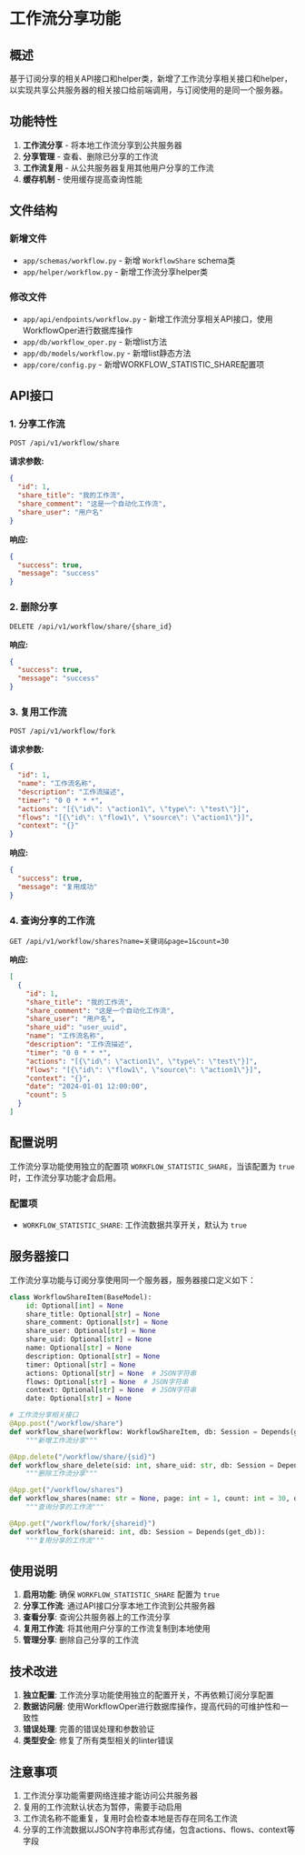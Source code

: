 # 工作流分享功能

## 概述

基于订阅分享的相关API接口和helper类，新增了工作流分享相关接口和helper，以实现共享公共服务器的相关接口给前端调用，与订阅使用的是同一个服务器。

## 功能特性

1. **工作流分享** - 将本地工作流分享到公共服务器
2. **分享管理** - 查看、删除已分享的工作流
3. **工作流复用** - 从公共服务器复用其他用户分享的工作流
4. **缓存机制** - 使用缓存提高查询性能

## 文件结构

### 新增文件
- `app/schemas/workflow.py` - 新增 `WorkflowShare` schema类
- `app/helper/workflow.py` - 新增工作流分享helper类

### 修改文件
- `app/api/endpoints/workflow.py` - 新增工作流分享相关API接口，使用WorkflowOper进行数据库操作
- `app/db/workflow_oper.py` - 新增list方法
- `app/db/models/workflow.py` - 新增list静态方法
- `app/core/config.py` - 新增WORKFLOW_STATISTIC_SHARE配置项

## API接口

### 1. 分享工作流
```
POST /api/v1/workflow/share
```

**请求参数:**
```json
{
  "id": 1,
  "share_title": "我的工作流",
  "share_comment": "这是一个自动化工作流",
  "share_user": "用户名"
}
```

**响应:**
```json
{
  "success": true,
  "message": "success"
}
```

### 2. 删除分享
```
DELETE /api/v1/workflow/share/{share_id}
```

**响应:**
```json
{
  "success": true,
  "message": "success"
}
```

### 3. 复用工作流
```
POST /api/v1/workflow/fork
```

**请求参数:**
```json
{
  "id": 1,
  "name": "工作流名称",
  "description": "工作流描述",
  "timer": "0 0 * * *",
  "actions": "[{\"id\": \"action1\", \"type\": \"test\"}]",
  "flows": "[{\"id\": \"flow1\", \"source\": \"action1\"}]",
  "context": "{}"
}
```

**响应:**
```json
{
  "success": true,
  "message": "复用成功"
}
```

### 4. 查询分享的工作流
```
GET /api/v1/workflow/shares?name=关键词&page=1&count=30
```

**响应:**
```json
[
  {
    "id": 1,
    "share_title": "我的工作流",
    "share_comment": "这是一个自动化工作流",
    "share_user": "用户名",
    "share_uid": "user_uuid",
    "name": "工作流名称",
    "description": "工作流描述",
    "timer": "0 0 * * *",
    "actions": "[{\"id\": \"action1\", \"type\": \"test\"}]",
    "flows": "[{\"id\": \"flow1\", \"source\": \"action1\"}]",
    "context": "{}",
    "date": "2024-01-01 12:00:00",
    "count": 5
  }
]
```

## 配置说明

工作流分享功能使用独立的配置项 `WORKFLOW_STATISTIC_SHARE`，当该配置为 `true` 时，工作流分享功能才会启用。

### 配置项
- `WORKFLOW_STATISTIC_SHARE`: 工作流数据共享开关，默认为 `true`

## 服务器接口

工作流分享功能与订阅分享使用同一个服务器，服务器接口定义如下：

```python
class WorkflowShareItem(BaseModel):
    id: Optional[int] = None
    share_title: Optional[str] = None
    share_comment: Optional[str] = None
    share_user: Optional[str] = None
    share_uid: Optional[str] = None
    name: Optional[str] = None
    description: Optional[str] = None
    timer: Optional[str] = None
    actions: Optional[str] = None  # JSON字符串
    flows: Optional[str] = None  # JSON字符串
    context: Optional[str] = None  # JSON字符串
    date: Optional[str] = None

# 工作流分享相关接口
@App.post("/workflow/share")
def workflow_share(workflow: WorkflowShareItem, db: Session = Depends(get_db)):
    """新增工作流分享"""

@App.delete("/workflow/share/{sid}")
def workflow_share_delete(sid: int, share_uid: str, db: Session = Depends(get_db)):
    """删除工作流分享"""

@App.get("/workflow/shares")
def workflow_shares(name: str = None, page: int = 1, count: int = 30, db: Session = Depends(get_db)):
    """查询分享的工作流"""

@App.get("/workflow/fork/{shareid}")
def workflow_fork(shareid: int, db: Session = Depends(get_db)):
    """复用分享的工作流"""
```

## 使用说明

1. **启用功能**: 确保 `WORKFLOW_STATISTIC_SHARE` 配置为 `true`
2. **分享工作流**: 通过API接口分享本地工作流到公共服务器
3. **查看分享**: 查询公共服务器上的工作流分享
4. **复用工作流**: 将其他用户分享的工作流复制到本地使用
5. **管理分享**: 删除自己分享的工作流

## 技术改进

1. **独立配置**: 工作流分享功能使用独立的配置开关，不再依赖订阅分享配置
2. **数据访问层**: 使用WorkflowOper进行数据库操作，提高代码的可维护性和一致性
3. **错误处理**: 完善的错误处理和参数验证
4. **类型安全**: 修复了所有类型相关的linter错误

## 注意事项

1. 工作流分享功能需要网络连接才能访问公共服务器
2. 复用的工作流默认状态为暂停，需要手动启用
3. 工作流名称不能重复，复用时会检查本地是否存在同名工作流
4. 分享的工作流数据以JSON字符串形式存储，包含actions、flows、context等字段